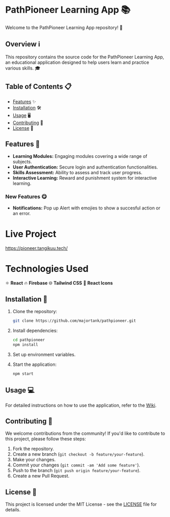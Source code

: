 # PathPioneer Learning App 📚

Welcome to the PathPioneer Learning App repository! 🚀

## Overview ℹ️

This repository contains the source code for the PathPioneer Learning App, an educational application designed to help users learn and practice various skills. 🎓

## Table of Contents 📋

- [Features](#features) ✨
- [Installation](#installation) 🛠️
- [Usage](#usage) 🖥️
- [Contributing](#contributing) 🤝
- [License](#license) 📜

## Features 🌟

- **Learning Modules:** Engaging modules covering a wide range of subjects.
- **User Authentication:** Secure login and authentication functionalities.
- **Skills Assessment:** Ability to assess and track user progress.
- **Interactive Learning:** Reward and punishment system for interactive learning.
### New Features 😋

- **Notifications:** Pop up Alert with emojies to show a succesful action or an error.

# Live Project
https://pioneer.tangikuu.tech/

# Technologies Used

⚛️ **React**
🔥 **Firebase**
🌐 **Tailwind CSS**
🔶 **React Icons**

## Installation 🔧

1. Clone the repository:

   ```bash
   git clone https://github.com/majortank/pathpioneer.git
   ```

2. Install dependencies:

   ```bash
   cd pathpioneer
   npm install
   ```

3. Set up environment variables.

4. Start the application:

   ```bash
   npm start
   ```

## Usage 💻

For detailed instructions on how to use the application, refer to the [Wiki](https://github.com/majortank/pathpioneer/wiki).

## Contributing 🤝

We welcome contributions from the community! If you'd like to contribute to this project, please follow these steps:

1. Fork the repository.
2. Create a new branch (`git checkout -b feature/your-feature`).
3. Make your changes.
4. Commit your changes (`git commit -am 'Add some feature'`).
5. Push to the branch (`git push origin feature/your-feature`).
6. Create a new Pull Request.

## License 📜

This project is licensed under the MIT License - see the [LICENSE](LICENSE.md) file for details.
